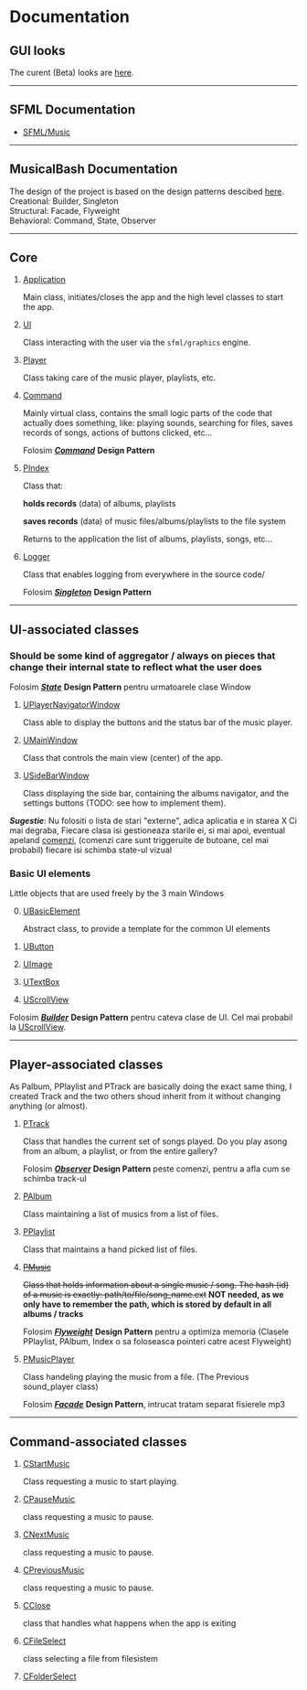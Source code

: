 # Documentation

## GUI looks

The curent (Beta) looks are [here](https://awwapp.com/b/umkwbgwje/).

-------------

## SFML Documentation

* [SFML/Music](https://www.sfml-dev.org/documentation/2.5.1/classsf_1_1Music.php) 

-------------

## MusicalBash Documentation

The design of the project is based on the design patterns descibed [here](https://refactoring.guru/design-patterns).\
Creational: Builder, Singleton\
Structural: Facade, Flyweight\
Behavioral: Command, State, Observer

-------------

## Core

1. [Application](docs/application.hpp)
    
    Main class, initiates/closes the app and the high level classes to start the app.

1. [UI](ui/ui.hpp)

    Class interacting with the user via the `sfml/graphics` engine.

1. [Player](player/player.hpp)

    Class taking care of the music player, playlists, etc.

1. [Command](command/command.hpp)

    Mainly virtual class, contains the small logic parts of the code that actually does something, like: playing sounds, searching for files, saves records of songs, actions of buttons clicked, etc...

    Folosim __*[Command](https://refactoring.guru/design-patterns/command)*__ __Design Pattern__

1. [PIndex](inc/player/p_index.hpp)

    Class that:
        
    __holds records__ (data) of albums, playlists 
    
    __saves records__ (data) of music files/albums/playlists to the file system

    Returns to the application the list of albums, playlists, songs, etc...

1. [Logger](docs/logger.hpp)

    Class that enables logging from everywhere in the source code/
    
    Folosim __*[Singleton](https://refactoring.guru/design-patterns/singleton)*__ __Design Pattern__

-------------

## UI-associated classes

### Should be some kind of aggregator / always on pieces that change their internal state to reflect what the user does

Folosim __*[State](https://refactoring.guru/design-patterns/state)*__ __Design Pattern__ pentru urmatoarele clase Window

1. [UPlayerNavigatorWindow](docs/ui/u_player_navigator.hpp)

    Class able to display the buttons and the status bar of the music player.

2. [UMainWindow](docs/ui/u_album_navigator.hpp)

    Class that controls the main view (center) of the app.

3. [USideBarWindow](docs/ui/u_side_bar.hpp)

    Class displaying the side bar, containing the albums navigator, and the settings buttons (TODO: see how to implement them).

*__Sugestie__*: Nu folositi o lista de stari "externe", adica aplicatia e in starea X
Ci mai degraba, Fiecare clasa isi gestioneaza starile ei, si mai apoi, eventual apeland [comenzi](#Command-associated-classes), (comenzi care sunt triggeruite de butoane, cel mai probabil) fiecare isi schimba state-ul vizual

### Basic UI elements

Little objects that are used freely by the 3 main Windows

0. [UBasicElement](inc/ui/u_basic_element.hpp)

    Abstract class, to provide a template for the common UI elements

1. [UButton](docs/ui/u_button.hpp)

2. [UImage](docs/ui/u_image.hpp)

3. [UTextBox](docs/ui/u_text_box.hpp)

4. [UScrollView](docs/ui/u_scroll_view.hpp)

Folosim __*[Builder](https://refactoring.guru/design-patterns/builder)*__ __Design Pattern__ pentru cateva clase de UI. Cel mai probabil la [UScrollView](docs/ui/u_scroll_view.hpp).

------------------

## Player-associated classes

As Palbum, PPlaylist and PTrack are basically doing the exact same thing, I created Track and the two others shoud inherit from it without changing anything (or almost).

1. [PTrack](inc/player/p_track.hpp)

    Class that handles the current set of songs played. Do you play asong from an album, a playlist, or from the entire gallery?

    Folosim __*[Observer](https://refactoring.guru/design-patterns/observer)*__ __Design Pattern__ peste comenzi, pentru a afla cum se schimba track-ul

1. [PAlbum](inc/player/p_album.hpp)

    Class maintaining a list of musics from a list of files.

2. [PPlaylist](inc/player/p_playlist.hpp)

    Class that maintains a hand picked list of files.

3. ~~[PMusic](inc/player/p_music.hpp)~~

    ~~Class that holds information about a single music / song.
    The hash (id) of a music is exactly: path/to/file/song_name.ext~~
    __NOT needed, as we only have to remember the path, which is stored by default in all albums / tracks__ 

    Folosim __*[Flyweight](https://refactoring.guru/design-patterns/flyweight)*__ __Design Pattern__ pentru a optimiza memoria (Clasele PPlaylist, PAlbum, Index o sa foloseasca pointeri catre acest Flyweight)

3. [PMusicPlayer](inc/player/p_music_player.hpp)

    Class handeling playing the music from a file.
    (The Previous sound_player class)

    Folosim __*[Facade](https://refactoring.guru/design-patterns/facade)*__ __Design Pattern__, intrucat tratam separat fisierele mp3

------------

## Command-associated classes

1. [CStartMusic](inc/command/c_start_music.hpp)

    Class requesting a music to start playing.

1. [CPauseMusic](inc/command/c_pause_music.hpp)

    class requesting a music to pause.

1. [CNextMusic](inc/command/c_next_music.hpp)

    class requesting a music to pause.

1. [CPreviousMusic](inc/command/c_previous_music.hpp)

    class requesting a music to pause.

1. [CClose](inc/command/c_exit.hpp)

    class that handles what happens when the app is exiting

1. [CFileSelect](inc/command/c_file_select.hpp)

    class selecting a file from filesistem

1. [CFolderSelect](inc/command/c_folder_select.hpp)